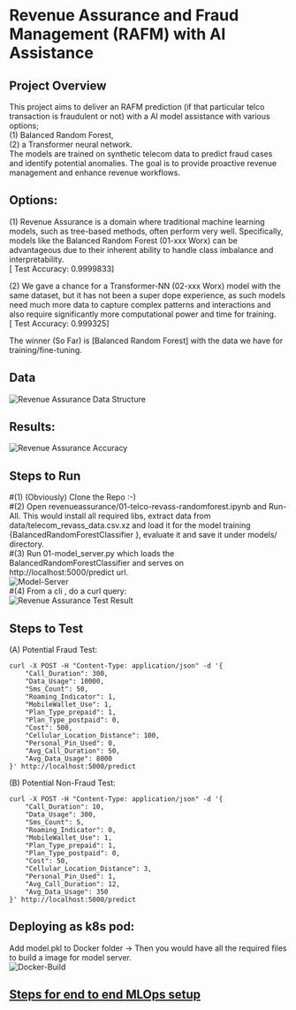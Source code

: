 # Revenue Assurance and Fraud Management (RAFM) with AI Assistance

## Project Overview

This project aims to deliver an RAFM prediction (if that particular telco transaction is fraudulent or not) with a AI model assistance with various options; <br>
(1) Balanced Random Forest,<br>
(2) a Transformer neural network.<br>
The models are trained on synthetic telecom data to predict fraud cases  and identify potential anomalies. The goal is to provide proactive revenue management and enhance revenue workflows.

## Options: 
(1) Revenue Assurance is a domain where traditional machine learning models, such as tree-based methods, often perform very well. Specifically, models like the Balanced Random Forest (01-xxx Worx) can be advantageous due to their inherent ability to handle class imbalance and interpretability.<br>[ Test Accuracy: 0.9999833] <br>

(2) We gave a chance for a Transformer-NN (02-xxx Worx) model with the same dataset, but it has not been a super dope experience, as such models need much more data to capture complex patterns and interactions and also require significantly more computational power and time for training. <br> [ Test Accuracy: 0.999325] <br>

The winner (So Far) is [Balanced Random Forest] with the data we have for training/fine-tuning.

## Data
![Revenue Assurance Data Structure](https://raw.githubusercontent.com/fenar/etc-ai-wrx/main/revenueassurance/data/rev_ass_data.png)<br>

## Results:
![Revenue Assurance Accuracy](https://raw.githubusercontent.com/fenar/etc-ai-wrx/main/revenueassurance/data/rev_ass_models_accuracy.png)<br>

## Steps to Run
#(1) (Obviously) Clone the Repo :-)  <br>
#(2) Open revenueassurance/01-telco-revass-randomforest.ipynb and Run-All. This would install all required libs, extract data from data/telecom_revass_data.csv.xz and load it for the model training {BalancedRandomForestClassifier }, evaluate it and save it under models/ directory. <br>
#(3) Run 01-model_server.py which loads the BalancedRandomForestClassifier and serves on http://localhost:5000/predict url. <br>
![Model-Server](https://raw.githubusercontent.com/fenar/etc-ai-wrx/main/revenueassurance/data/modelserver.png)<br>
#(4) From a cli , do a curl query: <br>
![Revenue Assurance Test Result](https://raw.githubusercontent.com/fenar/etc-ai-wrx/main/revenueassurance/data/testresult.png)<br>

## Steps to Test
(A) Potential Fraud Test: <br>
```
curl -X POST -H "Content-Type: application/json" -d '{
    "Call_Duration": 300,
    "Data_Usage": 10000,
    "Sms_Count": 50,
    "Roaming_Indicator": 1,
    "MobileWallet_Use": 1,
    "Plan_Type_prepaid": 1,
    "Plan_Type_postpaid": 0,
    "Cost": 500,
    "Cellular_Location_Distance": 100,
    "Personal_Pin_Used": 0, 
    "Avg_Call_Duration": 50,
    "Avg_Data_Usage": 8000
}' http://localhost:5000/predict
```
(B) Potential Non-Fraud Test: <br>
```
curl -X POST -H "Content-Type: application/json" -d '{
    "Call_Duration": 10,
    "Data_Usage": 300,
    "Sms_Count": 5,
    "Roaming_Indicator": 0,
    "MobileWallet_Use": 1,
    "Plan_Type_prepaid": 1,
    "Plan_Type_postpaid": 0,
    "Cost": 50,
    "Cellular_Location_Distance": 3,
    "Personal_Pin_Used": 1,
    "Avg_Call_Duration": 12,
    "Avg_Data_Usage": 350
}' http://localhost:5000/predict
```
## Deploying as k8s pod: 
Add model.pkl to Docker folder -> Then you would have all the required files to build a image for model server. <br>
![Docker-Build](https://raw.githubusercontent.com/fenar/etc-ai-wrx/main/revenueassurance/data/docker.png)<br>

## [Steps for end to end MLOps setup](mlops.md)
